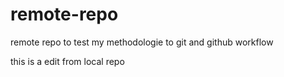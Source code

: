 # remote-repo
remote repo to test my methodologie to git and github workflow

this is a edit from local repo

